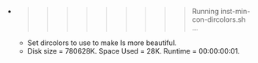 * >>>>>>>>> Running inst-min-con-dircolors.sh ...
  * Set dircolors to use  to make ls more beautiful.
  * Disk size = 780628K. Space Used = 28K. Runtime = 00:00:00:01.
